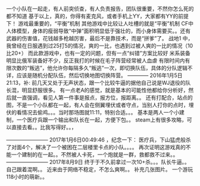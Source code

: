 

一个小队在一起走，有人前突侦查，有人负责报告，团队很重要，不然你怎么死的都不知道
基于以上，真的，你得有麦克风，或者手机上YY，大家都有YY的前提下！
游戏最重要的，“平衡”机制
其他游戏中比较让人吐槽的就是“平衡”机制
CF中人体模型，身体的瘦弱导致“中弹”面积明显低于强壮的，而小身体需要买。。还有武器的伤害值，花钱越多枪越厉害，最后不是靠技术，而是“拼爹”了。
战地1 中，我曾经在日服遇到过25打5的情况，爽的一比，也遇到过被人爽的一比的情况（10比20+）
而此款游戏中，也有一定的问题，但有一点“纠错”方案比较好
米系装备明显比俄军装备好不少，反正我打的时候在毛子阵营经常被人血虐
有限时间内有限次数的“叛逃”，他允许你每隔多久“叛逃”一次，即切换队伍，具体的分队逻辑不详，应该是随机分配队伍，然后切换地图切换阵营。
————
2016年1月5日21:13，补:
前几天又处于无声状态，跟一个比较牛逼的据他自己说是WJ退役的队长混，明显舒服很多。
有一点老A的感觉，就是基本的可能性他都给你分析好，然后就一直强调，看见人第一件事是报点，报方位，报距离。。
还有打配合，站点的图，不是一个小队都在一起，有人会在侧翼埋伏或者守点，当别人打你的点时，埋伏的看情况去偷鸡。。。当时那场图就11:11，特别合适。。。
基本是两人一个小建制，一个医疗兵跟一个输出和队长在一起，方便下包。。
steam上有很多攻略，可以直接去看。。比我写得好。。，

————————
2017年1月6日00:49:46 ，纪念一下：
医疗兵，下山猛虎般杀了对面4个，解决了一个被困在二层楼里卡点的小队。。。。
再次证明这游戏真的不能一个建制的在一起。。不然被人卡死，一个炮就是一群，救都救不过来。。
————————
2017年8月9日
终于于不久前拿过一次10+杀。。。队长牛逼。。自己跟着混啊。。
近来由于网络不稳定，不怎么爽啊。。
补充几张图片。
一个游玩118小时的萌新。。

